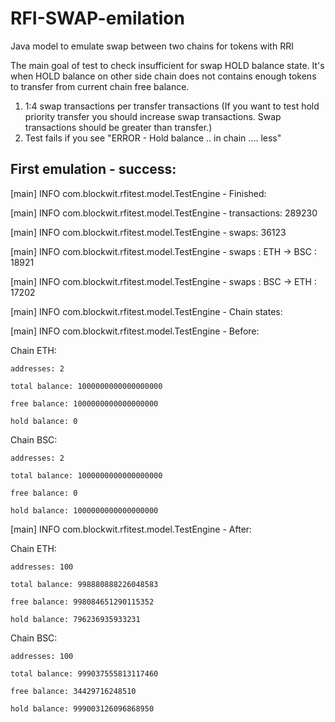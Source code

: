 # RFI-SWAP-emilation
Java model to emulate swap between two chains for tokens with RRI

The main goal of test to check insufficient for swap HOLD balance state. It's when HOLD balance on other side chain does not contains enough tokens to transfer from current chain free balance.

1. 1:4 swap transactions per transfer transactions (If you want to test hold priority transfer you should increase swap transactions. Swap transactions should be greater than transfer.)
1. Test fails if you see "ERROR - Hold balance .. in chain .... less"

## First emulation - success:

[main] INFO com.blockwit.rfitest.model.TestEngine - Finished: 

[main] INFO com.blockwit.rfitest.model.TestEngine - transactions: 289230

[main] INFO com.blockwit.rfitest.model.TestEngine - swaps: 36123

[main] INFO com.blockwit.rfitest.model.TestEngine - swaps : ETH -> BSC : 18921

[main] INFO com.blockwit.rfitest.model.TestEngine - swaps : BSC -> ETH : 17202

[main] INFO com.blockwit.rfitest.model.TestEngine - Chain states:

[main] INFO com.blockwit.rfitest.model.TestEngine - Before: 

Chain ETH:

	addresses: 2
	
	total balance: 1000000000000000000
	
	free balance: 1000000000000000000
	
	hold balance: 0


Chain BSC:

	addresses: 2
	
	total balance: 1000000000000000000
	
	free balance: 0
	
	hold balance: 1000000000000000000

[main] INFO com.blockwit.rfitest.model.TestEngine - After: 

Chain ETH:

	addresses: 100
	
	total balance: 998880888226048583
	
	free balance: 998084651290115352

	hold balance: 796236935933231

Chain BSC:

	addresses: 100
	
	total balance: 999037555813117460
	
	free balance: 34429716248510
	
	hold balance: 999003126096868950
	
